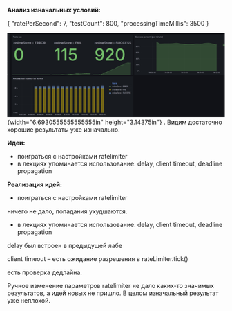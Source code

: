 **Анализ изначальных условий:**

{
  "ratePerSecond": 7,
  "testCount": 800,
  "processingTimeMillis": 3500
}

![](./image1.png){width="6.6930555555555555in" height="3.14375in"}
.
Видим достаточно хорошие результаты уже изначально.

**Идеи:**
- поиграться с настройками ratelimiter
- в лекциях упоминается использование: delay, client timeout, deadline propagation


**Реализация идей:**

- поиграться с настройками ratelimiter

ничего не дало, попадания ухудшаются.

- в лекциях упоминается использование: delay, client timeout, deadline propagation

delay был встроен в предыдущей лабе

client timeout – есть ожидание разрешения в rateLimiter.tick()

есть проверка дедлайна.

Ручное изменение параметров ratelimiter не дало каких-то значимых результатов, а идей новых не пришло. В целом изначальный результат уже неплохой.


